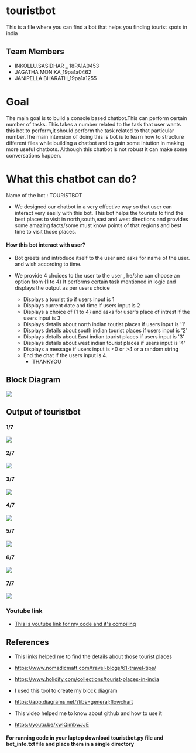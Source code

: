 # touristbot
This is a file where you can find a bot that helps you finding tourist spots in india

## Team Members
* INKOLLU.SASIDHAR _ 18PA1A0453
* JAGATHA MONIKA_19pa1a0462
* JANIPELLA BHARATH_19pa1a1255

# Goal
The main goal is to build a console based chatbot.This can perform certain number of tasks. This takes a number related to the task that user wants this bot to perform,it should perform the task related to that particular number.The main intension of doing this is bot is to learn how to structure different files while building a chatbot and to gain some intution in making more useful chatbots. Although this chatbot is not robust it can make some conversations happen.

# What this chatbot can do?
Name of the bot : TOURISTBOT
				
* We designed our chatbot in a very effective way so that user can interact very easily with this bot.
This bot helps the tourists to find the best places to visit in north,south,east and west directions
and provides some amazing facts/some must know points of that regions and best time to visit those places.

#### How this bot interact with user?

* Bot greets and introduce itself to the user and asks for name of the user.
    and wish according to time.

* We provide 4 choices to the user to the user , he/she can choose an option from {1 to 4}
   It performs certain task mentioned in logic and displays the output as per users choice

	 * Displays a tourist tip if users input is 1
	 * Displays current date and time if users input is 2
   * Displays a choice of {1 to 4} and asks for user's place of intrest if the users input is 3 
   * Displays details about north indian toutist places if users input is '1'
   * Displays details about south indian tourist places if users input is '2'
   * Displays details about East indian tourist places if users input is '3'
   * Displays details about west indian tourist places if users input is '4'
   * Displays a message if users input is <0 or >4 or a random string
   * End the chat if the users input is 4.
	 * THANKYOU

## Block Diagram

![](https://github.com/sasi-0453/touristbot/blob/main/touristbot.uml.jpg)

## Output of touristbot
#### 1/7
![](https://github.com/sasi-0453/touristbot/blob/main/image1.png)

#### 2/7
![](https://github.com/sasi-0453/touristbot/blob/main/image2.png)

#### 3/7
![](https://github.com/sasi-0453/touristbot/blob/main/image3.png)

#### 4/7
![](https://github.com/sasi-0453/touristbot/blob/main/image4.png)

#### 5/7
![](https://github.com/sasi-0453/touristbot/blob/main/image5.png)

#### 6/7
![](https://github.com/sasi-0453/touristbot/blob/main/image6.png)

#### 7/7
![](https://github.com/sasi-0453/touristbot/blob/main/image7.png)

### Youtube link

* [This is youtube link for my code and it's compiling](https://youtu.be/obiELRgy32g)

## References

* This links helped me to find the details about those tourist places 
* https://www.nomadicmatt.com/travel-blogs/61-travel-tips/

* https://www.holidify.com/collections/tourist-places-in-india

* I used this tool to create my block diagram
* https://app.diagrams.net/?libs=general;flowchart

* This video helped me to know about github and how to use it
* https://youtu.be/xwlQimbwJJE


#### For running code in your laptop download touristbot.py file and bot_info.txt file and place them in a single directory
